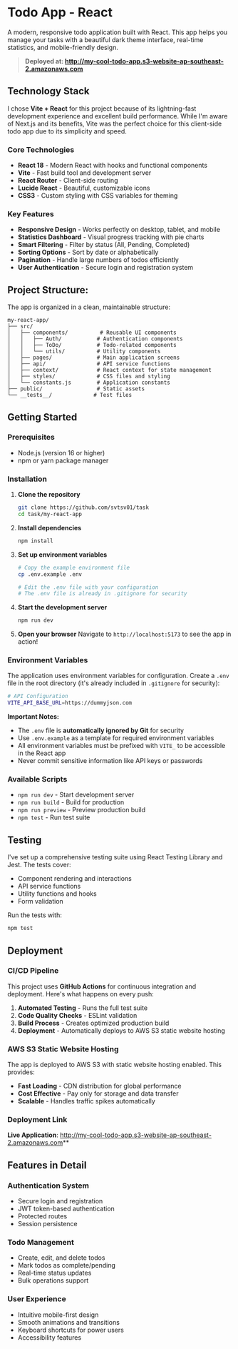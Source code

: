 # Todo App - React

A modern, responsive todo application built with React. This app helps you manage your tasks with a beautiful dark theme interface, real-time statistics, and mobile-friendly design.

>**Deployed at: http://my-cool-todo-app.s3-website-ap-southeast-2.amazonaws.com**

## Technology Stack

I chose **Vite + React** for this project because of its lightning-fast development experience and excellent build performance. While I'm aware of Next.js and its benefits, Vite was the perfect choice for this client-side todo app due to its simplicity and speed.

### Core Technologies
- **React 18** - Modern React with hooks and functional components
- **Vite** - Fast build tool and development server
- **React Router** - Client-side routing
- **Lucide React** - Beautiful, customizable icons
- **CSS3** - Custom styling with CSS variables for theming

### Key Features

- **Responsive Design** - Works perfectly on desktop, tablet, and mobile
- **Statistics Dashboard** - Visual progress tracking with pie charts
- **Smart Filtering** - Filter by status (All, Pending, Completed)
- **Sorting Options** - Sort by date or alphabetically
- **Pagination** - Handle large numbers of todos efficiently
- **User Authentication** - Secure login and registration system

## Project Structure:

The app is organized in a clean, maintainable structure:

```
my-react-app/
├── src/
│   ├── components/          # Reusable UI components
│   │   ├── Auth/           # Authentication components
│   │   ├── ToDo/           # Todo-related components
│   │   └── utils/          # Utility components
│   ├── pages/              # Main application screens
│   ├── api/                # API service functions
│   ├── context/            # React context for state management
│   ├── styles/             # CSS files and styling
│   └── constants.js        # Application constants
├── public/                 # Static assets
└── __tests__/             # Test files
```

## Getting Started

### Prerequisites
- Node.js (version 16 or higher)
- npm or yarn package manager

### Installation

1. **Clone the repository**
   ```bash
   git clone https://github.com/svtsv01/task
   cd task/my-react-app
   ```

2. **Install dependencies**
   ```bash
   npm install
   ```

3. **Set up environment variables**
   ```bash
   # Copy the example environment file
   cp .env.example .env
   
   # Edit the .env file with your configuration
   # The .env file is already in .gitignore for security
   ```

4. **Start the development server**
   ```bash
   npm run dev
   ```

5. **Open your browser**
   Navigate to `http://localhost:5173` to see the app in action!

### Environment Variables

The application uses environment variables for configuration. Create a `.env` file in the root directory (it's already included in `.gitignore` for security):

```bash
# API Configuration
VITE_API_BASE_URL=https://dummyjson.com
```

**Important Notes:**
- The `.env` file is **automatically ignored by Git** for security
- Use `.env.example` as a template for required environment variables
- All environment variables must be prefixed with `VITE_` to be accessible in the React app
- Never commit sensitive information like API keys or passwords

### Available Scripts

- `npm run dev` - Start development server
- `npm run build` - Build for production
- `npm run preview` - Preview production build
- `npm test` - Run test suite

## Testing

I've set up a comprehensive testing suite using React Testing Library and Jest. The tests cover:
- Component rendering and interactions
- API service functions
- Utility functions and hooks
- Form validation

Run the tests with:
```bash
npm test
```

## Deployment

### CI/CD Pipeline

This project uses **GitHub Actions** for continuous integration and deployment. Here's what happens on every push:

1. **Automated Testing** - Runs the full test suite
2. **Code Quality Checks** - ESLint validation
3. **Build Process** - Creates optimized production build
4. **Deployment** - Automatically deploys to AWS S3 static website hosting

### AWS S3 Static Website Hosting

The app is deployed to AWS S3 with static website hosting enabled. This provides:
- **Fast Loading** - CDN distribution for global performance
- **Cost Effective** - Pay only for storage and data transfer
- **Scalable** - Handles traffic spikes automatically

### Deployment Link

**Live Application**: http://my-cool-todo-app.s3-website-ap-southeast-2.amazonaws.com**

## Features in Detail

### Authentication System
- Secure login and registration
- JWT token-based authentication
- Protected routes
- Session persistence

### Todo Management
- Create, edit, and delete todos
- Mark todos as complete/pending
- Real-time status updates
- Bulk operations support

### User Experience
- Intuitive mobile-first design
- Smooth animations and transitions
- Keyboard shortcuts for power users
- Accessibility features


